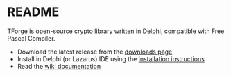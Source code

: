 # README #

TForge is open-source crypto library written in Delphi, compatible with Free Pascal Compiler.

* Download the latest release from the [downloads page](https://bitbucket.org/sergworks/tforge/downloads)
* Install in Delphi (or Lazarus) IDE using the [installation instructions](https://bitbucket.org/sergworks/tforge/wiki/Install)
* Read the [wiki documentation](https://bitbucket.org/sergworks/tforge/wiki/Home)